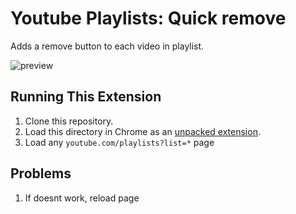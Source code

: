# Youtube Playlists: Quick remove
Adds a remove button to each video in playlist.

![preview](https://github.com/user-attachments/assets/0f382ea1-957b-4ce4-a5de-1ad01c6b25e1)

## Running This Extension
1. Clone this repository.
2. Load this directory in Chrome as an [unpacked extension](https://developer.chrome.com/docs/extensions/mv3/getstarted/development-basics/#load-unpacked).
3. Load any ```youtube.com/playlists?list=*``` page

## Problems
1. If doesnt work, reload page
